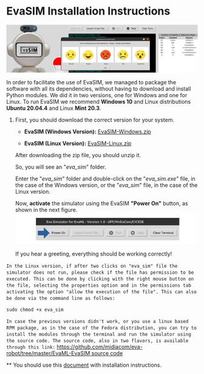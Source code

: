 # **EvaSIM** Installation Instructions
 
![](https://github.com/midiacom/eva-robot/blob/master/Assembly%20Process/capa_form_evasim.png)

In order to facilitate the use of EvaSIM, we managed to package the software with all its dependencies, without having to download and install Python modules. We did it in two versions, one for Windows and one for Linux. To run EvaSIM we recommend **Windows 10** and Linux distributions **Ubuntu 20.04.4** and Linux **Mint 20.3**.
 
1. First, you should download the correct version for your system.
 
    * **EvaSIM (Windows Version):** [EvaSIM-Windows.zip](https://drive.google.com/file/d/1qC-7cTJmiKh0cCFrI8mo7nZh7-G4XfBm/view?usp=sharing)

 
    * **EvaSIM (Linux Version):** [EvaSIM-Linux.zip](https://drive.google.com/file/d/1iYm_6YsU12cXCOaPufkhQNJvAujxyb_I/view?usp=sharing)

 
    After downloading the zip file, you should unzip it.
 
    So, you will see an "*eva_sim*" folder. 
 
    Enter the "*eva_sim*" folder and double-click on the "*eva_sim.exe*" file, in the case of the Windows version, or the "*eva_sim*" file, in the case of the Linux version.
 
    Now, **activate** the simulator using the EvaSIM **"Power On"** button, as shown in the next figure.
    ![](https://github.com/midiacom/eva-robot/blob/master/Assembly%20Process/pow_img.png)
 
    If you hear a greeting, everything should be working correctly!

 
`In the Linux version, if after two clicks on "eva_sim" file the simulator does not run, please check if the file has permission to be executed. This can be done by clicking with the right mouse button on the file, selecting the properties option and in the permissions tab activating the option "allow the execution of the file". This can also be done via the command line as follows:`
```
sudo chmod +x eva_sim
```
`In case the previous versions didn't work, or you use a linux based RPM package, as in the case of the Fedora distribution, you can try to install the modules through the terminal and run the simulator using the source code. The source code, also in two flavors, is available through this link:`
[https://github.com/midiacom/eva-robot/tree/master/EvaML-EvaSIM source code](https://github.com/midiacom/eva-robot/tree/master/EvaML-EvaSIM%20source%20code)

** You should use this [document](https://github.com/midiacom/eva-robot/blob/master/EvaSIM%20Testing%20Version/EvaSIM%20-%20Installing%20Instructions%20-%20Appendix%20A.pdf
) with installation instructions.